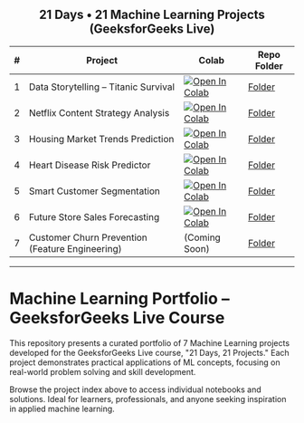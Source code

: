 <!-- PROJECT INDEX (Auto-Inserted) -->
<div align="center">

## 21 Days • 21 Machine Learning Projects (GeeksforGeeks Live)

| # | Project | Colab | Repo Folder |
|---|---------|-------|-------------|
| 1 | Data Storytelling – Titanic Survival | [![Open In Colab](https://colab.research.google.com/assets/colab-badge.svg)](https://colab.research.google.com/drive/16hjvYuPTBMe7cMAlaWJZtxTaAZ8qVHaj) | [Folder](https://github.com/ArnavLabh/ML-Projects-GFG/tree/main/01_Data_Storytelling_Analysing_Survival_on_the_Titanic) |
| 2 | Netflix Content Strategy Analysis | [![Open In Colab](https://colab.research.google.com/assets/colab-badge.svg)](https://colab.research.google.com/drive/1onPuTrR5tvJx1_zZPZtcKTufwQito4cB) | [Folder](https://github.com/ArnavLabh/ML-Projects-GFG/tree/main/02_Cracking_the_Code_An_Inside_Look_at_Netflix's_Content_Strategy) |
| 3 | Housing Market Trends Prediction | [![Open In Colab](https://colab.research.google.com/assets/colab-badge.svg)](https://colab.research.google.com/drive/1COyYzwnaOuxPCqNdxM7d0nL3uVDRmHE0) | [Folder](https://github.com/ArnavLabh/ML-Projects-GFG/tree/main/03_Predicting_Housing_Market_Trends_with_AI) |
| 4 | Heart Disease Risk Predictor | [![Open In Colab](https://colab.research.google.com/assets/colab-badge.svg)](https://colab.research.google.com/drive/1SAHZ2ILsATYioJwOpe2nb-iaAw5QjrZa) | [Folder](https://github.com/ArnavLabh/ML-Projects-GFG/tree/main/04_AI_in_Healthcare_Building_a_Life_Saving_Heart_Disease_Predictor) |
| 5 | Smart Customer Segmentation | [![Open In Colab](https://colab.research.google.com/assets/colab-badge.svg)](https://colab.research.google.com/drive/1npv5gGLBr6HU3D3HE94yVBCR_3XuCp4a) | [Folder](https://github.com/ArnavLabh/ML-Projects-GFG/tree/main/05_Smart_Segmentation_Unlocking_Customer_Personas_with_AI) |
| 6 | Future Store Sales Forecasting | [![Open In Colab](https://colab.research.google.com/assets/colab-badge.svg)](https://colab.research.google.com/drive/1lAFG5iSh_FSW5LdqnEqFFaOrTXVGv0i0) | [Folder](https://github.com/ArnavLabh/ML-Projects-GFG/tree/main/06_Predicting_Future_Store_Sales_with_AI) |
| 7 | Customer Churn Prevention (Feature Engineering) | (Coming Soon) | [Folder](https://github.com/ArnavLabh/ML-Projects-GFG/tree/main/07_Preventing_Customer_Churn_with_Feature_Transformation) |

</div>

---

# Machine Learning Portfolio – GeeksforGeeks Live Course

This repository presents a curated portfolio of 7 Machine Learning projects developed for the GeeksforGeeks Live course, "21 Days, 21 Projects." Each project demonstrates practical applications of ML concepts, focusing on real-world problem solving and skill development.

Browse the project index above to access individual notebooks and solutions. Ideal for learners, professionals, and anyone seeking inspiration in applied machine learning.